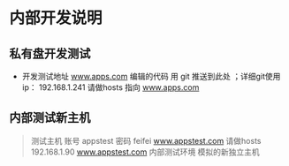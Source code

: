 # 内部开发说明

## 私有盘开发测试
* 开发测试地址 www.apps.com 编辑的代码 用 git 推送到此处 ；详细git使用 
      ip： 192.168.1.241 请做hosts 指向 www.apps.com 
      
## 内部测试新主机
>  测试主机 账号 appstest  密码 feifei
>     www.appstest.com 请做hosts  192.168.1.90      www.appstest.com
>    内部测试环境 模拟的新独立主机
       